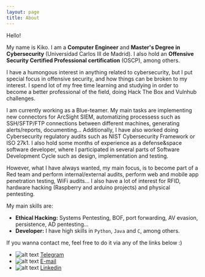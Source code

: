 ```yaml
---
layout: page
title: About
---
```


Hello!

My name is Kiko. I am a **Computer Engineer** and **Master's Degree in Cybersecurity** (Universidad Carlos III de Madrid). I also hold an __Offensive Security Certified Professional certification__ (OSCP), among others.

I have a humongous interest in anything related to cybersecurity, but I put special focus in offensive security, and how things can be broken to my interest. I spend lot of my free time learning and studying in order to become a better professional of the field, doing Hack The Box and Vulnhub challenges.

I am currently working as a Blue-teamer. My main tasks are implementing new connectors for ArcSight SIEM, automatizing processess such as SSH/SFTP/FTP connections between different machines, generating alerts/reports, documenting... 
Additionally, I have also worked doing Cybersecurity regulatory audits such as NIST Cybersecurity Framework or ISO 27k1. I also hold some months of experience as a defense&space software developer, where I participated in several parts of Software Development Cycle such as design, implementation and testing.

However, what I have always wanted, my main focus, is to become part of a Red team and perform internal/external audits, perform web and mobile app penetration testing, WiFi audits... I also have a lot of interest for RFID, hardware hacking (Raspberry and arduino projects) and physical pentesting.

My main skills are:

* **Ethical Hacking:** Systems Pentesting, BOF, port forwarding, AV evasion, persistence, AD pentesting...
* **Developer:** I have high skills in `Python`, `Java` and `C`, among others.

If you wanna contact me, feel free to do it via any of the links below :)

* ![alt text](https://img.icons8.com/color/16/000000/telegram-app.png) [Telegram](https://t.me/kikoas1995)
* ![alt text](https://img.icons8.com/office/16/000000/gmail-login.png) [E-mail](mailto:franciscoandreusanz@gmail.com?Subject=Hola%20Kiko!)
* ![alt text](https://www.turcaambalaj.com/wp-content/uploads/2019/10/icons8-linkedin-16.png) [Linkedin](https://www.linkedin.com/in/francisco-andreu-170137114/)



